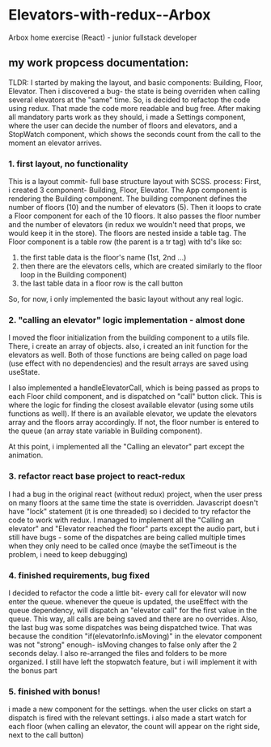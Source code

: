 # Elevators-with-redux--Arbox
Arbox home exercise (React) - junior fullstack developer

## my work propcess documentation:
TLDR: I started by making the layout, and basic components: Building, Floor, Elevator.
Then i discovered a bug- the state is being overriden when calling several elevators at the "same" time. 
So, is decided to refactop the code using redux. That made the code more readable and bug free.
After making all mandatory parts work as they should, i made a Settings component, where the user can decide the number of floors and elevators,
and a StopWatch component, which shows the seconds count from the call to the moment an elevator arrives. 

### 1. first layout, no functionality

This is a layout commit- full base structure layout with SCSS.
process:
First, i created 3 component- Building, Floor, Elevator.
The App component is rendering the Building component.
The building component defines the number of floors (10) and the number of elevators (5).
Then it loops to crate a Floor component for each of the 10 floors.
It also passes the floor number and the number of elevators (in redux we wouldn't need that props, we would keep it in the store).
The floors are nested inside a table tag.
The Floor component is a table row (the parent is a tr tag) with td's like so:
1. the first table data is the floor's name (1st, 2nd ...)
2. then there are the elevators cells, which are created similarly to the floor loop in the Building component)
3. the last table data in a floor row is the call button

So, for now, i only implemented the basic layout without any real logic. 

### 2. "calling an elevator" logic implementation - almost done

I moved the floor initialization from the building component to a utils file.
There, i create an array of objects. also, i created an init function for the elevators as well.
Both of those functions are being called on page load (use effect with no dependencies) and the result arrays are saved using useState.

I also implemented a handleElevatorCall, which is being passed as props to each Floor child component, and is dispatched on "call" button click.
This is where the logic for finding the closest available elevator (using some utils functions as well).
If there is an available elevator, we update the elevators array and the floors array accordingly.
If not, the floor number is entered to the queue (an array state variable in Building component).

At this point, i implemented all the "Calling an elevator" part except the animation.

### 3. refactor react base project to react-redux

I had a bug in the original react (without redux) project, when the user press on many floors at the same time the state is overridden.
Javascript doesn't have "lock" statement (it is one threaded) so i decided to try refactor the code to work with redux.
I managed to implement all the "Calling an elevator" and "Elevator reached the floor" parts except the audio part, but i still have bugs - some of the dispatches are being called multiple times when they only need to be called once (maybe the setTimeout is the problem, i need to keep debugging)

### 4. finished requirements, bug fixed

I decided to refactor the code a little bit-
every call for elevator will now enter the queue.
whenever the queue is updated, the useEffect with the queue dependency, will dispatch an "elevator call" for the first value in the queue.
This way, all calls are being saved and there are no overrides.
Also, the last bug was some dispatches was being dispatched twice.
That was because the condition "if(elevatorInfo.isMoving)" in the elevator component  was not "strong" enough-  isMoving changes to false only after the 2 seconds delay.
I also re-arranged the files and folders to be more organized.
I still have left the stopwatch feature, but i will implement it with the bonus part

### 5. finished with bonus!

i made a new component for the settings. when the user clicks on start a dispatch is fired with the relevant settings.
i also made a start watch for each floor (when calling an elevator, the count will appear on the right side, next to the call button)
